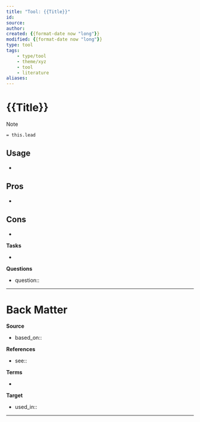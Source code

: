 ```yaml
---
title: "Tool: {{Title}}"
id:
source:
author:
created: {{format-date now "long"}}
modified: {{format-date now "long"}}
type: tool
tags:
    - type/tool
    - theme/xyz
    - tool
    - literature
aliases:
---
```


# {{Title}}

<!-- Short description of TOOL goes here -->

> [!Note]
> `= this.lead`


## Usage
<!-- Why I am using this tool? The use case -->
- 


## Pros
-  


## Cons
- 


**Tasks**
<!-- What remains to be done with this note? --> 
- 

**Questions**
<!-- What remains for you to consider? --> 
- question::


---
# Back Matter

**Source**
<!-- Always keep a link to the source- --> 
- based_on::

**References**
<!-- Links to pages not referenced in the content.-->
- see:: 

**Terms**
<!-- Links to definition pages. -->
- 

**Target**
<!-- Link to project note or externaly published content. -->
- used_in::

---
